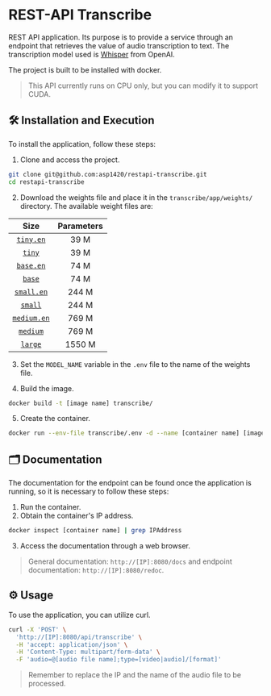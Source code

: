 # REST-API Transcribe

REST API application. Its purpose is to provide a service through an endpoint that retrieves the value of audio transcription to text. The transcription model used is [Whisper](https://github.com/openai/whisper) from OpenAI.

The project is built to be installed with docker.

> This API currently runs on CPU only, but you can modify it to support CUDA.

## 🛠️ Installation and Execution

To install the application, follow these steps:

1. Clone and access the project.

```bash
git clone git@github.com:asp1420/restapi-transcribe.git
cd restapi-transcribe
```

2. Download the weights file and place it in the `transcribe/app/weights/` directory. The available weight files are:

<center>

|**Size**|**Parameters**|
|:-:|:-:|
|[`tiny.en`](https://openaipublic.azureedge.net/main/whisper/models/d3dd57d32accea0b295c96e26691aa14d8822fac7d9d27d5dc00b4ca2826dd03/tiny.en.pt)|39 M|
|[`tiny`](https://openaipublic.azureedge.net/main/whisper/models/65147644a518d12f04e32d6f3b26facc3f8dd46e5390956a9424a650c0ce22b9/tiny.pt)|39 M|
|[`base.en`](https://openaipublic.azureedge.net/main/whisper/models/25a8566e1d0c1e2231d1c762132cd20e0f96a85d16145c3a00adf5d1ac670ead/base.en.pt)|74 M|
|[`base`](https://openaipublic.azureedge.net/main/whisper/models/ed3a0b6b1c0edf879ad9b11b1af5a0e6ab5db9205f891f668f8b0e6c6326e34e/base.pt)|74 M|
|[`small.en`](https://openaipublic.azureedge.net/main/whisper/models/f953ad0fd29cacd07d5a9eda5624af0f6bcf2258be67c92b79389873d91e0872/small.en.pt)|244 M|
|[`small`](https://openaipublic.azureedge.net/main/whisper/models/9ecf779972d90ba49c06d968637d720dd632c55bbf19d441fb42bf17a411e794/small.pt)|244 M|
|[`medium.en`](https://openaipublic.azureedge.net/main/whisper/models/d7440d1dc186f76616474e0ff0b3b6b879abc9d1a4926b7adfa41db2d497ab4f/medium.en.pt)|769 M|
|[`medium`](https://openaipublic.azureedge.net/main/whisper/models/345ae4da62f9b3d59415adc60127b97c714f32e89e936602e85993674d08dcb1/medium.pt)|769 M|
|[`large`](https://openaipublic.azureedge.net/main/whisper/models/e4b87e7e0bf463eb8e6956e646f1e277e901512310def2c24bf0e11bd3c28e9a/large.pt)|1550 M|

</center>

3. Set the `MODEL_NAME` variable in the `.env` file to the name of the weights file.

4. Build the image.

```bash
docker build -t [image name] transcribe/
```

5. Create the container.

```bash
docker run --env-file transcribe/.env -d --name [container name] [image name]
```

## 🗂️ Documentation

The documentation for the endpoint can be found once the application is running, so it is necessary to follow these steps:

1. Run the container.
2. Obtain the container's IP address.

```bash
docker inspect [container name] | grep IPAddress
```
3. Access the documentation through a web browser.
> General documentation: `http://[IP]:8080/docs` and endpoint documentation: `http://[IP]:8080/redoc`.

## ⚙️ Usage

To use the application, you can utilize curl.

```bash
curl -X 'POST' \
  'http://[IP]:8080/api/transcribe' \
  -H 'accept: application/json' \
  -H 'Content-Type: multipart/form-data' \
  -F 'audio=@[audio file name];type=[video|audio]/[format]'
```

> Remember to replace the IP and the name of the audio file to be processed.

